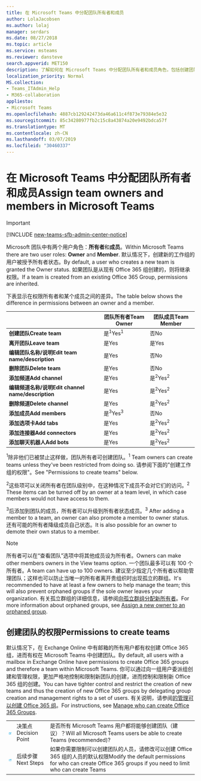 ```yaml
---
title: 在 Microsoft Teams 中分配团队所有者和成员
author: LolaJacobsen
ms.author: lolaj
manager: serdars
ms.date: 08/27/2018
ms.topic: article
ms.service: msteams
ms.reviewer: dansteve
search.appverid: MET150
description: 了解如何在 Microsoft Teams 中分配团队所有者和成员角色，包括创建团队的权限。
localization_priority: Normal
MS.collection:
- Teams_ITAdmin_Help
- M365-collaboration
appliesto:
- Microsoft Teams
ms.openlocfilehash: 4887cb129242473da46a611c4f873e79384e5e32
ms.sourcegitcommit: 85c34280977fb2c15c8a43874a20e9492bdca57f
ms.translationtype: MT
ms.contentlocale: zh-CN
ms.lasthandoff: 03/07/2019
ms.locfileid: "30460337"
---
```

<a name="assign-team-owners-and-members-in-microsoft-teams"></a><span data-ttu-id="9fdb0-103">在 Microsoft Teams 中分配团队所有者和成员</span><span class="sxs-lookup"><span data-stu-id="9fdb0-103">Assign team owners and members in Microsoft Teams</span></span>
=================================================

> [!IMPORTANT]
> [!INCLUDE [new-teams-sfb-admin-center-notice](includes/new-teams-sfb-admin-center-notice.md)]

<span data-ttu-id="9fdb0-104">Microsoft 团队中有两个用户角色：**所有者**和**成员**。</span><span class="sxs-lookup"><span data-stu-id="9fdb0-104">Within Microsoft Teams there are two user roles: **Owner** and **Member**.</span></span> <span data-ttu-id="9fdb0-105">默认情况下，创建新的工作组的用户被授予所有者状态。</span><span class="sxs-lookup"><span data-stu-id="9fdb0-105">By default, a user who creates a new team is granted the Owner status.</span></span> <span data-ttu-id="9fdb0-106">如果团队是从现有 Office 365 组创建的，则将继承权限。</span><span class="sxs-lookup"><span data-stu-id="9fdb0-106">If a team is created from an existing Office 365 Group, permissions are inherited.</span></span>

<span data-ttu-id="9fdb0-107">下表显示在权限所有者和某个成员之间的差异。</span><span class="sxs-lookup"><span data-stu-id="9fdb0-107">The table below shows the difference in permissions between an owner and a member.</span></span>


|                                   | <span data-ttu-id="9fdb0-108">团队所有者</span><span class="sxs-lookup"><span data-stu-id="9fdb0-108">Team Owner</span></span> | <span data-ttu-id="9fdb0-109">团队成员</span><span class="sxs-lookup"><span data-stu-id="9fdb0-109">Team Member</span></span> |
|-----------------------------------|------------|-------------|
|          <span data-ttu-id="9fdb0-110">**创建团队**</span><span class="sxs-lookup"><span data-stu-id="9fdb0-110">**Create team**</span></span>          |    <span data-ttu-id="9fdb0-111">是<sup>1</sup></span><span class="sxs-lookup"><span data-stu-id="9fdb0-111">Yes<sup>1</sup></span></span>     |     <span data-ttu-id="9fdb0-112">否</span><span class="sxs-lookup"><span data-stu-id="9fdb0-112">No</span></span>      |
|          <span data-ttu-id="9fdb0-113">**离开团队**</span><span class="sxs-lookup"><span data-stu-id="9fdb0-113">**Leave team**</span></span>           |    <span data-ttu-id="9fdb0-114">是</span><span class="sxs-lookup"><span data-stu-id="9fdb0-114">Yes</span></span>     |     <span data-ttu-id="9fdb0-115">是</span><span class="sxs-lookup"><span data-stu-id="9fdb0-115">Yes</span></span>     |
|  <span data-ttu-id="9fdb0-116">**编辑团队名称/说明**</span><span class="sxs-lookup"><span data-stu-id="9fdb0-116">**Edit team name/description**</span></span>   |    <span data-ttu-id="9fdb0-117">是</span><span class="sxs-lookup"><span data-stu-id="9fdb0-117">Yes</span></span>     |     <span data-ttu-id="9fdb0-118">否</span><span class="sxs-lookup"><span data-stu-id="9fdb0-118">No</span></span>      |
|          <span data-ttu-id="9fdb0-119">**删除团队**</span><span class="sxs-lookup"><span data-stu-id="9fdb0-119">**Delete team**</span></span>          |    <span data-ttu-id="9fdb0-120">是</span><span class="sxs-lookup"><span data-stu-id="9fdb0-120">Yes</span></span>     |     <span data-ttu-id="9fdb0-121">否</span><span class="sxs-lookup"><span data-stu-id="9fdb0-121">No</span></span>      |
|          <span data-ttu-id="9fdb0-122">**添加频道**</span><span class="sxs-lookup"><span data-stu-id="9fdb0-122">**Add channel**</span></span>          |    <span data-ttu-id="9fdb0-123">是</span><span class="sxs-lookup"><span data-stu-id="9fdb0-123">Yes</span></span>     |    <span data-ttu-id="9fdb0-124">是<sup>2</sup></span><span class="sxs-lookup"><span data-stu-id="9fdb0-124">Yes<sup>2</sup></span></span>|
| <span data-ttu-id="9fdb0-125">**编辑频道名称/说明**</span><span class="sxs-lookup"><span data-stu-id="9fdb0-125">**Edit channel name/description**</span></span> |    <span data-ttu-id="9fdb0-126">是</span><span class="sxs-lookup"><span data-stu-id="9fdb0-126">Yes</span></span>     |    <span data-ttu-id="9fdb0-127">是<sup>2</sup></span><span class="sxs-lookup"><span data-stu-id="9fdb0-127">Yes<sup>2</sup></span></span>|
|        <span data-ttu-id="9fdb0-128">**删除频道**</span><span class="sxs-lookup"><span data-stu-id="9fdb0-128">**Delete channel**</span></span>         |    <span data-ttu-id="9fdb0-129">是</span><span class="sxs-lookup"><span data-stu-id="9fdb0-129">Yes</span></span>     |    <span data-ttu-id="9fdb0-130">是<sup>2</sup></span><span class="sxs-lookup"><span data-stu-id="9fdb0-130">Yes<sup>2</sup></span></span>|
|          <span data-ttu-id="9fdb0-131">**添加成员**</span><span class="sxs-lookup"><span data-stu-id="9fdb0-131">**Add members**</span></span>          |  <span data-ttu-id="9fdb0-132">是<sup>3</sup></span><span class="sxs-lookup"><span data-stu-id="9fdb0-132">Yes<sup>3</sup></span></span>   |     <span data-ttu-id="9fdb0-133">否</span><span class="sxs-lookup"><span data-stu-id="9fdb0-133">No</span></span>      |
|           <span data-ttu-id="9fdb0-134">**添加选项卡**</span><span class="sxs-lookup"><span data-stu-id="9fdb0-134">**Add tabs**</span></span>            |    <span data-ttu-id="9fdb0-135">是</span><span class="sxs-lookup"><span data-stu-id="9fdb0-135">Yes</span></span>     |    <span data-ttu-id="9fdb0-136">是<sup>2</sup></span><span class="sxs-lookup"><span data-stu-id="9fdb0-136">Yes<sup>2</sup></span></span>|
|        <span data-ttu-id="9fdb0-137">**添加连接器**</span><span class="sxs-lookup"><span data-stu-id="9fdb0-137">**Add connectors**</span></span>         |    <span data-ttu-id="9fdb0-138">是</span><span class="sxs-lookup"><span data-stu-id="9fdb0-138">Yes</span></span>     |    <span data-ttu-id="9fdb0-139">是<sup>2</sup></span><span class="sxs-lookup"><span data-stu-id="9fdb0-139">Yes<sup>2</sup></span></span>|
|           <span data-ttu-id="9fdb0-140">**添加聊天机器人**</span><span class="sxs-lookup"><span data-stu-id="9fdb0-140">**Add bots**</span></span>            |    <span data-ttu-id="9fdb0-141">是</span><span class="sxs-lookup"><span data-stu-id="9fdb0-141">Yes</span></span>     |    <span data-ttu-id="9fdb0-142">是<sup>2</sup></span><span class="sxs-lookup"><span data-stu-id="9fdb0-142">Yes<sup>2</sup></span></span>|

<span data-ttu-id="9fdb0-143"><sup>1</sup>除非他们已被禁止这样做，团队所有者可创建团队。</span><span class="sxs-lookup"><span data-stu-id="9fdb0-143"><sup>1</sup> Team owners can create teams unless they've been restricted from doing so.</span></span> <span data-ttu-id="9fdb0-144">请参阅下面的"创建工作组的权限"。</span><span class="sxs-lookup"><span data-stu-id="9fdb0-144">See "Permissions to create teams" below.</span></span>
>
<span data-ttu-id="9fdb0-145"><sup>2</sup>这些项可以关闭所有者在团队级别中，在这种情况下成员不会对它们的访问。</span><span class="sxs-lookup"><span data-stu-id="9fdb0-145"><sup>2</sup> These items can be turned off by an owner at a team level, in which case members would not have access to them.</span></span>

<span data-ttu-id="9fdb0-146"><sup>3</sup>后添加到团队的成员，所有者可以升级到所有者状态成员。</span><span class="sxs-lookup"><span data-stu-id="9fdb0-146"><sup>3</sup> After adding a member to a team, an owner can also promote a member to owner status.</span></span> <span data-ttu-id="9fdb0-147">还有可能的所有者降级成员自己状态。</span><span class="sxs-lookup"><span data-stu-id="9fdb0-147">It is also possible for an owner to demote their own status to a member.</span></span>



> [!NOTE]
> <span data-ttu-id="9fdb0-148">所有者可以在“查看团队”选项中将其他成员设为所有者。</span><span class="sxs-lookup"><span data-stu-id="9fdb0-148">Owners can make other members owners in the View teams option.</span></span> <span data-ttu-id="9fdb0-149">一个团队最多可以有 100 个所有者。</span><span class="sxs-lookup"><span data-stu-id="9fdb0-149">A team can have up to 100 owners.</span></span> <span data-ttu-id="9fdb0-150">建议至少指定几个所有者以帮助管理团队；这样也可以防止当唯一的所有者离开贵组织时出现孤立的群组。</span><span class="sxs-lookup"><span data-stu-id="9fdb0-150">It's recommended to have at least a few owners to help manage the team; this will also prevent orphaned groups if the sole owner leaves your organization.</span></span> <span data-ttu-id="9fdb0-151">有关孤立群组的详细信息，请参阅[向孤立群组分配新所有者](https://support.office.com/article/Assign-a-new-owner-to-an-orphaned-group-86bb3db6-8857-45d1-95c8-f6d540e45732)。</span><span class="sxs-lookup"><span data-stu-id="9fdb0-151">For more information about orphaned groups, see [Assign a new owner to an orphaned group](https://support.office.com/article/Assign-a-new-owner-to-an-orphaned-group-86bb3db6-8857-45d1-95c8-f6d540e45732).</span></span>


<a name="permissions-to-create-teams"></a><span data-ttu-id="9fdb0-152">创建团队的权限</span><span class="sxs-lookup"><span data-stu-id="9fdb0-152">Permissions to create teams</span></span>
---------------------------

<span data-ttu-id="9fdb0-153">默认情况下，在 Exchange Online 中有邮箱的所有用户都有权创建 Office 365 组，进而有权在 Microsoft Teams 中创建团队。</span><span class="sxs-lookup"><span data-stu-id="9fdb0-153">By default, all users with a mailbox in Exchange Online have permissions to create Office 365 groups and therefore a team within Microsoft Teams.</span></span> <span data-ttu-id="9fdb0-154">你可以通过向一组用户委派组创建和管理权限，更加严格地控制和限制新团队的创建，进而控制和限制新 Office 365 组的创建。</span><span class="sxs-lookup"><span data-stu-id="9fdb0-154">You can have tighter control and restrict the creation of new teams and thus the creation of new Office 365 groups by delegating group creation and management rights to a set of users.</span></span> <span data-ttu-id="9fdb0-155">有关说明，请参阅[的管理可以创建 Office 365 组](https://support.office.com/article/manage-who-can-create-office-365-groups-4c46c8cb-17d0-44b5-9776-005fced8e618)。</span><span class="sxs-lookup"><span data-stu-id="9fdb0-155">For instructions, see [Manage who can create Office 365 Groups](https://support.office.com/article/manage-who-can-create-office-365-groups-4c46c8cb-17d0-44b5-9776-005fced8e618).</span></span>


||||
|---------|---------|---------|
| ![决策点图标。](media/Assign_roles_and_permissions_in_Microsoft_Teams_image2.png)     |<span data-ttu-id="9fdb0-157">决策点</span><span class="sxs-lookup"><span data-stu-id="9fdb0-157">Decision Point</span></span>         |<span data-ttu-id="9fdb0-158">是否所有 Microsoft Teams 用户都将能够创建团队（建议）？</span><span class="sxs-lookup"><span data-stu-id="9fdb0-158">Will all Microsoft Teams users be able to create Teams (recommended)?</span></span>         |
| ![后续步骤图标。](media/Assign_roles_and_permissions_in_Microsoft_Teams_image3.png)    |<span data-ttu-id="9fdb0-160">后续步骤</span><span class="sxs-lookup"><span data-stu-id="9fdb0-160">Next Steps</span></span>         |<span data-ttu-id="9fdb0-161">如果你需要限制可以创建团队的人员，请修改可以创建 Office 365 组的人员的默认权限</span><span class="sxs-lookup"><span data-stu-id="9fdb0-161">Modify the default permissions for who can create Office 365 groups if you need to limit who can create Teams</span></span>         |
